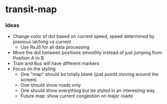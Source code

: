 # transit-map
### Ideas
- Change color of dot based on current speed, speed determined by previous lat/long vs current
  - Use RxJS for all data processing
- Move the dot between positions smoothly instead of just jumping from Position A to B
- Train and Bus will have different markers
- Focus on the styling
  - One "map" should be totally blank (just points moving around the screen)
  - One should show roads only
  - One should show everything but be styled in an interesting way
  - Future map: show current congestion on major roads